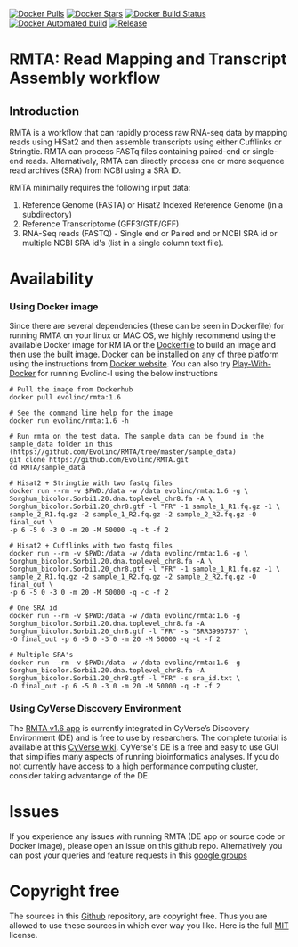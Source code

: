 [![Docker Pulls](https://img.shields.io/docker/pulls/evolinc/rmta.svg)](https://hub.docker.com/r/evolinc/rmta/)
[![Docker Stars](https://img.shields.io/docker/stars/evolinc/rmta.svg)](https://hub.docker.com/r/evolinc/rmta/)
[![Docker Build Status](https://img.shields.io/docker/build/evolinc/rmta.svg)](https://hub.docker.com/r/evolinc/rmta/)
[![Docker Automated build](https://img.shields.io/docker/automated/evolinc/rmta.svg)](https://hub.docker.com/r/evolinc/rmta/)
[![Release](https://shields.beevelop.com/github/release/Evolinc/RMTA.svg?style=flat-square)](https://github.com/Evolinc/RMTA/releases)

# RMTA: Read Mapping and Transcript Assembly workflow

## Introduction

RMTA is a workflow that can rapidly process raw RNA-seq data by mapping reads using HiSat2 and then assemble transcripts using either Cufflinks or Stringtie. RMTA can process FASTq files containing paired-end or single-end reads. Alternatively, RMTA can directly process one or more sequence read archives (SRA) from NCBI using a SRA ID.

RMTA minimally requires the following input data:

1. Reference Genome (FASTA) or Hisat2 Indexed Reference Genome (in a subdirectory)
2. Reference Transcriptome (GFF3/GTF/GFF)
3. RNA-Seq reads (FASTQ) - Single end or Paired end or NCBI SRA id or multiple NCBI SRA id's (list in a single column text file).

# Availability 
### Using Docker image

Since there are several dependencies (these can be seen in Dockerfile) for running RMTA on your linux or MAC OS, we highly recommend using the available Docker image for RMTA or the [Dockerfile](https://hub.docker.com/r/evolinc/rmta/~/dockerfile/) to build an image and then use the built image. Docker can be installed on any of three platform using the instructions from [Docker website](https://docs.docker.com/engine/installation/). You can also try [Play-With-Docker](http://labs.play-with-docker.com/) for running Evolinc-I using the below instructions 

```
# Pull the image from Dockerhub
docker pull evolinc/rmta:1.6
```

```
# See the command line help for the image
docker run evolinc/rmta:1.6 -h
```

```
# Run rmta on the test data. The sample data can be found in the sample_data folder in this (https://github.com/Evolinc/RMTA/tree/master/sample_data) 
git clone https://github.com/Evolinc/RMTA.git
cd RMTA/sample_data
```

```
# Hisat2 + Stringtie with two fastq files
docker run --rm -v $PWD:/data -w /data evolinc/rmta:1.6 -g \
Sorghum_bicolor.Sorbi1.20.dna.toplevel_chr8.fa -A \
Sorghum_bicolor.Sorbi1.20_chr8.gtf -l "FR" -1 sample_1_R1.fq.gz -1 \
sample_2_R1.fq.gz -2 sample_1_R2.fq.gz -2 sample_2_R2.fq.gz -O final_out \
-p 6 -5 0 -3 0 -m 20 -M 50000 -q -t -f 2 
```

```
# Hisat2 + Cufflinks with two fastq files
docker run --rm -v $PWD:/data -w /data evolinc/rmta:1.6 -g \
Sorghum_bicolor.Sorbi1.20.dna.toplevel_chr8.fa -A \
Sorghum_bicolor.Sorbi1.20_chr8.gtf -l "FR" -1 sample_1_R1.fq.gz -1 \
sample_2_R1.fq.gz -2 sample_1_R2.fq.gz -2 sample_2_R2.fq.gz -O final_out \
-p 6 -5 0 -3 0 -m 20 -M 50000 -q -c -f 2 
```

```
# One SRA id
docker run --rm -v $PWD:/data -w /data evolinc/rmta:1.6 -g Sorghum_bicolor.Sorbi1.20.dna.toplevel_chr8.fa -A Sorghum_bicolor.Sorbi1.20_chr8.gtf -l "FR" -s "SRR3993757" \
-O final_out -p 6 -5 0 -3 0 -m 20 -M 50000 -q -t -f 2 
```

```
# Multiple SRA's
docker run --rm -v $PWD:/data -w /data evolinc/rmta:1.6 -g Sorghum_bicolor.Sorbi1.20.dna.toplevel_chr8.fa -A Sorghum_bicolor.Sorbi1.20_chr8.gtf -l "FR" -s sra_id.txt \
-O final_out -p 6 -5 0 -3 0 -m 20 -M 50000 -q -t -f 2 
```

### Using CyVerse Discovery Environment

The [RMTA v1.6 app](https://de.cyverse.org/de/?type=apps&app-id=208f2c4e-b820-11e7-80dd-008cfa5ae621&system-id=de) is currently integrated in CyVerse’s Discovery Environment (DE) and is free to use by researchers. The complete tutorial is available at this [CyVerse wiki](https://wiki.cyverse.org/wiki/display/TUT/RMTA+v1.5). CyVerse's DE is a free and easy to use GUI that simplifies many aspects of running bioinformatics analyses. If you do not currently have access to a high performance computing cluster, consider taking advantange of the DE.

# Issues
If you experience any issues with running RMTA (DE app or source code or Docker image), please open an issue on this github repo. Alternatively you can post your queries and feature requests in this [google groups](https://groups.google.com/forum/#!forum/evolinc)

# Copyright free
The sources in this [Github](https://github.com/Evolinc/RMTA) repository, are copyright free. Thus you are allowed to use these sources in which ever way you like. Here is the full [MIT](https://choosealicense.com/licenses/mit/#) license.
